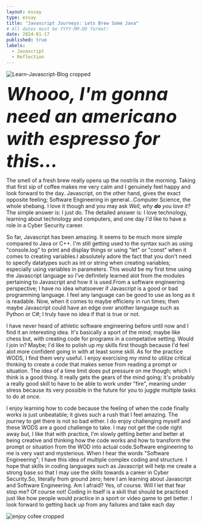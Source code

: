 ```yaml
---
layout: essay
type: essay
title: "Javascript Journeys: Lets Brew Some Java"
# All dates must be YYYY-MM-DD format!
date: 2024-01-17
published: true
labels:
  - Javascript
  - Reflection
---
```

![Learn-Javascript-Blog cropped](https://github.com/kendrick-g/kendrick-g.github.io/assets/156295982/4cf73e5d-42cb-4991-917a-33fd170e9dd2)

<font size = "7"><p><b><i>Whooo, I'm gonna need an americano with espresso for this...</i></b></p></font>

  The smell of a fresh brew really opens up the nostrils in the morning. Taking that first sip of coffee makes me very calm and I genuinely feel happy and look forward to the day. Javascript, on the other hand, gives the exact opposite feeling; Software Engineering in general...Computer Science, the whole shebang. I love it though and you may ask <i>Well, why <b>do</b> you love it?</i> The simple answer is: I just do. The detailed answer is: I love technology, learning about technology and computers, and one day I'd like to have a role in a Cyber Security career. 
  
  So far, Javascript has been amazing. It seems to be much more simple compared to Java or C++. I'm still getting used to the syntax such as using "console.log" to print and display things or using "let" or "const" when it comes to creating variables.I absolutely adore the fact that you don't need to specify datatypes such as int or string when creating variables; especially using variables in parameters. This would be my first time using the Javascript language so I've definitely learned alot from the modules pertaining to Javascript and how it is used.From a software engineering perspective; I have no idea whatsoever if Javascript is a good or bad programming language. I feel any language can be good to use as long as it is readable. Now, when it comes to maybe efficieny in run times; then maybe Javascript could have an edge over another language such as Python or C#; I truly have no idea if that is true or not.

  I have never heard of athletic software engineering before until now and I find it an interesting idea. It's basically a sport of the mind; maybe like chess but, with creating code for programs in a competative setting. Would I join in? Maybe; I'd like to polish up my skills first though because I'd feel alot more confident going in with at least some skill. As for the practice WODS, I find them very useful. I enjoy exercising my mind to utilize critical thinking to create a code that makes sense from reading a prompt or situation. The idea of a time limit does put pressure on me though; which I think is a good thing. It really gets the gears of the mind going; it's probably a really good skill to have to be able to work under "fire", meaning under stress because its very possible in the future for you to juggle multiple tasks to do at once. 

  I enjoy learning how to code because the feeling of when the code finally works is just unbeatable; it gives such a rush that I feel amazing. The journey to get there is not so bad either. I do enjoy challenging myself and these WODS are a good challenge to take. I may not get the code right away but, I like that with practice, I'm slowly getting better and better at being creative and thinking how the code works and how to transform the prompt or situation from the WOD into actual code.Software engineering to me is very vast and mysterious. When I hear the words "Software Engineering"; I have this idea of multiple complex coding and structure. I hope that skills in coding languages such as Javascript will help me create a strong base so that I may use the skills towards a career in Cyber Security.So, literally from ground zero; here I am learning about Javascript and Software Engineering. Am I afraid? Yes, of course. Will I let that fear stop me? Of course not! Coding in itself is a skill that should be practiced just like how people would practice in a sport or video game to get better. I look forward to getting back up from any failures and take each day

![enjoy cofee cropped](https://github.com/kendrick-g/kendrick-g.github.io/assets/156295982/1e97fe66-97a2-496f-8469-599141f27e0e)
